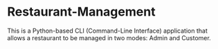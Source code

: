 # Restaurant-Management
This is a Python-based CLI (Command-Line Interface) application that allows a restaurant to be managed in two modes: Admin and Customer.
